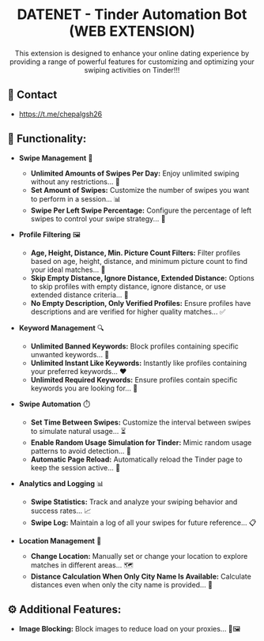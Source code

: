 <h1 align="center"> DATENET - Tinder Automation Bot (WEB EXTENSION) </h1>

<p align="center">This extension is designed to enhance your online dating experience by providing a range of powerful features for customizing and optimizing your swiping activities on Tinder!!!</p>

<h2 id="contact"> 💬 Contact</h2>

- https://t.me/chepalgsh26

<h2 id="contact"> 👀 Functionality: </h2>

- **Swipe Management** 💫
  - **Unlimited Amounts of Swipes Per Day:** Enjoy unlimited swiping without any restrictions... 🔄
  - **Set Amount of Swipes:** Customize the number of swipes you want to perform in a session... 📊
  - **Swipe Per Left Swipe Percentage:** Configure the percentage of left swipes to control your swipe strategy... 🔀

- **Profile Filtering** 🖼️
  - **Age, Height, Distance, Min. Picture Count Filters:** Filter profiles based on age, height, distance, and minimum picture count to find your ideal matches... 📸
  - **Skip Empty Distance, Ignore Distance, Extended Distance:** Options to skip profiles with empty distance, ignore distance, or use extended distance criteria... 🍕
  - **No Empty Description, Only Verified Profiles:** Ensure profiles have descriptions and are verified for higher quality matches... ✅

- **Keyword Management** 🔍
  - **Unlimited Banned Keywords:** Block profiles containing specific unwanted keywords... 🚫
  - **Unlimited Instant Like Keywords:** Instantly like profiles containing your preferred keywords... ❤️
  - **Unlimited Required Keywords:** Ensure profiles contain specific keywords you are looking for... 📝

- **Swipe Automation** ⏱️
  - **Set Time Between Swipes:** Customize the interval between swipes to simulate natural usage... ⏳
  - **Enable Random Usage Simulation for Tinder:** Mimic random usage patterns to avoid detection... 🎲
  - **Automatic Page Reload:** Automatically reload the Tinder page to keep the session active... 🔄

- **Analytics and Logging** 📊
  - **Swipe Statistics:** Track and analyze your swiping behavior and success rates... 📈
  - **Swipe Log:** Maintain a log of all your swipes for future reference... 📋

- **Location Management** 📍
  - **Change Location:** Manually set or change your location to explore matches in different areas... 🗺️
  - **Distance Calculation When Only City Name Is Available:** Calculate distances even when only the city name is provided... 🌆

<h2 id="contact"> ⚙️ Additional Features: </h2>

- **Image Blocking:** Block images to reduce load on your proxies... 🚫🖼️
